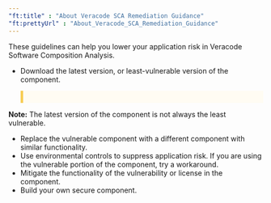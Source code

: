 ```yaml
---
"ft:title" : "About Veracode SCA Remediation Guidance"
"ft:prettyUrl" : "About_Veracode_SCA_Remediation_Guidance"
---
```


These guidelines can help you lower your application risk in Veracode Software Composition Analysis.

-   Download the latest version, or least-vulnerable version of the component.

    <p style="background-color:#FFFCF3; padding: 12px; border-left: 5px solid #F7CD55;">
<b>Note:</b> The latest version of the component is not always the least vulnerable.
</p>

-   Replace the vulnerable component with a different component with similar functionality.
-   Use environmental controls to suppress application risk. If you are using the vulnerable portion of the component, try a workaround.
-   Mitigate the functionality of the vulnerability or license in the component.
-   Build your own secure component.

